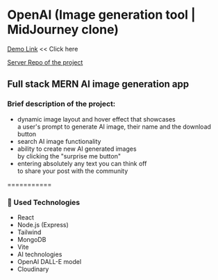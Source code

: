 # OpenAI (Image generation tool | MidJourney clone)

[Demo Link](https://dalle-client-react.vercel.app) << Click here

[Server Repo of the project](https://github.com/svmed2050/dalle-server-node)

## Full stack MERN AI image generation app

### Brief description of the project:

- dynamic image layout and hover effect
  that showcases  
  a user's prompt to
  generate AI image, their name and the
  download button
- search AI image functionality
- ability to create new AI generated images  
  by clicking the "surprise me button"
- entering absolutely any text you can think off  
  to share your post with the community

===========

### :gem: Used Technologies

- React
- Node.js (Express)
- Tailwind
- MongoDB
- Vite
- AI technologies
- OpenAI DALL-E model
- Cloudinary
